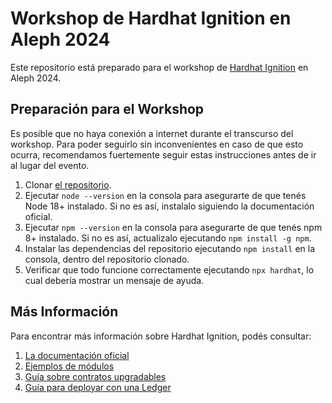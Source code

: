 # Workshop de Hardhat Ignition en Aleph 2024

Este repositorio está preparado para el workshop de [Hardhat Ignition](https://hardhat.org/ignition) en Aleph 2024.

## Preparación para el Workshop

Es posible que no haya conexión a internet durante el transcurso del workshop. Para poder seguirlo sin inconvenientes en caso de que esto ocurra, recomendamos fuertemente seguir estas instrucciones antes de ir al lugar del evento.

1. Clonar [el repositorio](https://github.com/alcuadrado/workshop-hardhat-ignition-aleph-2024).
2. Ejecutar `node --version` en la consola para asegurarte de que tenés Node 18+ instalado. Si no es así, instalalo siguiendo la documentación oficial.
3. Ejecutar `npm --version` en la consola para asegurarte de que tenés npm 8+ instalado. Si no es así, actualizalo ejecutando `npm install -g npm`.
4. Instalar las dependencias del repositorio ejecutando `npm install` en la consola, dentro del repositorio clonado.
5. Verificar que todo funcione correctamente ejecutando `npx hardhat`, lo cual debería mostrar un mensaje de ayuda.

## Más Información

Para encontrar más información sobre Hardhat Ignition, podés consultar:

1. [La documentación oficial](https://hardhat.org/ignition/docs/getting-started#overview)
2. [Ejemplos de módulos](https://github.com/NomicFoundation/hardhat-ignition-examples)
3. [Guía sobre contratos upgradables](https://hardhat.org/ignition/docs/guides/upgradeable-proxies)
4. [Guía para deployar con una Ledger](https://hardhat.org/ignition/docs/guides/ledger)
